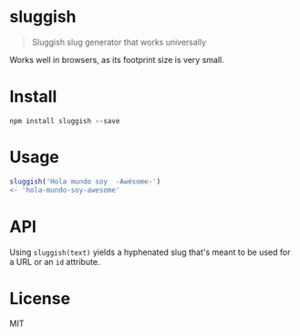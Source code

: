 # sluggish

> Sluggish slug generator that works universally

Works well in browsers, as its footprint size is very small.

# Install

```shell
npm install sluggish --save
```

# Usage

```js
sluggish('Hola mundo soy  -Awésome-')
<- 'hola-mundo-soy-awesome'
```

# API

Using `sluggish(text)` yields a hyphenated slug that's meant to be used for a URL or an `id` attribute.

# License

MIT
